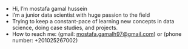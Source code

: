 -  Hi, I’m mostafa gamal hussein
-  I’m a junior data scientist with huge passion to the field
-  Trying to keep a constant-pace of learning new concepts in data science, doing case studies, and projects.
-  How to reach me: (gmail: mostafa.gamalh97@gmail.com)  or (phone number: +201025267002)  

<!---
mostafa-gamal-97/mostafa-gamal-97 is a ✨ special ✨ repository because its `README.md` (this file) appears on your GitHub profile.
You can click the Preview link to take a look at your changes.
--->
